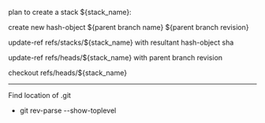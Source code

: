 plan to create a stack ${stack_name}:

create new hash-object
    ${parent branch name}
    ${parent branch revision}

update-ref refs/stacks/${stack_name} with resultant hash-object sha

update-ref refs/heads/${stack_name} with parent branch revision

checkout refs/heads/${stack_name}

--------------------------------------------

Find location of .git
 - git rev-parse --show-toplevel